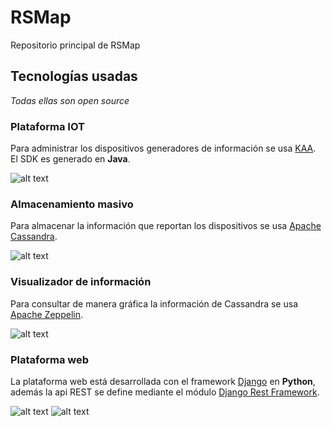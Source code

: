 # RSMap
Repositorio principal de RSMap


## Tecnologías usadas

*Todas ellas son open source*

### Plataforma IOT

Para administrar los dispositivos generadores de información se usa [KAA](http://www.kaaproject.org/). El SDK es generado en **Java**.

![alt text](http://d2.alternativeto.net/dist/icons/kaa_79182.jpg?width=64&height=64&mode=crop&upscale=false)

### Almacenamiento masivo

Para almacenar la información que reportan los dispositivos se usa [Apache Cassandra](http://cassandra.apache.org/).

![alt text](https://pbs.twimg.com/profile_images/519958997/cassandra_small_normal.png)

### Visualizador de información

Para consultar de manera gráfica la información de Cassandra se usa [Apache Zeppelin](https://zeppelin.apache.org/).

![alt text](https://pbs.twimg.com/profile_images/676753640766312448/NukVX4E1_normal.png)

### Plataforma web

La plataforma web está desarrollada con el framework [Django](https://www.djangoproject.com/) en **Python**, además la api REST se define mediante el módulo [Django Rest Framework](http://www.django-rest-framework.org/http://www.django-rest-framework.org/).

![alt text](https://www.djangoproject.com/s/img/favicon.6dbf28c0650e.ico)
![alt text](https://avatars0.githubusercontent.com/u/11215076?v=3&s=400)
